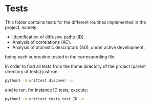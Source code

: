 # Tests

This folder contains tests for the different routines implemented in the project, namely:

- Identification of diffusive paths (ID).
- Analysis of correlations (AC).
- Analysis of atomistic descriptors (AD), under active development.

being each subroutine tested in the corresponding file.

In order to find all tests from the home directory of the project (parent directory of tests) just run:

```bash
python3 -m unittest discover -v
```

and to run, for instance ID tests, execute:

```bash
python3 -m unittest tests.test_ID -v
```
